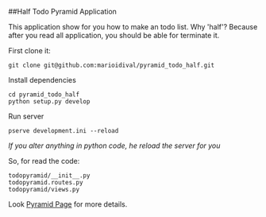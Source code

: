 ##Half Todo Pyramid Application


This application show for you how to make an todo list. Why 'half'? Because after you read all application, you should be able for terminate it.

First clone it:

    git clone git@github.com:marioidival/pyramid_todo_half.git
 
   
Install dependencies

    cd pyramid_todo_half
    python setup.py develop
    
    
Run server

    pserve development.ini --reload
    
_If you alter anything in python code, he reload the server for you_


So, for read the code:

    todopyramid/__init__.py
    todopyramid.routes.py
    todopyramid/views.py



Look [Pyramid Page](http://docs.pylonsproject.org/en/latest/) for more details.
